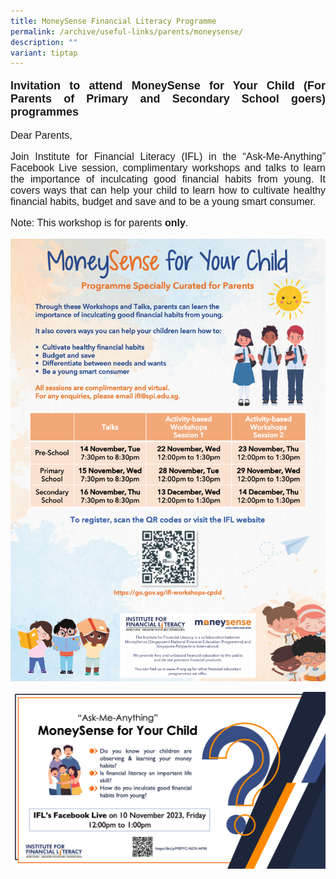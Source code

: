 ```yaml
---
title: MoneySense Financial Literacy Programme
permalink: /archive/useful-links/parents/moneysense/
description: ""
variant: tiptap
---
```

<p style="font-family:arial; font-size:18px; font-weight:bold; text-align:justify">Invitation to attend MoneySense for Your Child (For Parents of Primary and Secondary School goers) programmes</p>

<p style="font-family:arial; font-size:16px">Dear Parents,</p> 
<p style="font-family:arial; text-align:justify; font-size:16px">Join Institute for Financial Literacy (IFL) in the “Ask-Me-Anything” Facebook Live session, complimentary workshops and talks to learn the importance of inculcating good financial habits from young. It covers ways that can help your child to learn how to cultivate healthy financial habits, budget and save and to be a young smart consumer.</p>
<p style="font-family:arial; font-size:16px">Note: This workshop is for parents <b>only</b>.</p>

![](/images/Photos/msfyc_edm.png)

![](/images/Photos/ama%20_edm%20_10%20nov%202023.png)